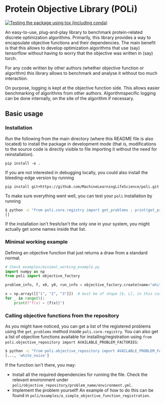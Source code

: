 # Protein Objective Library (POLi)

[![Testing the package using tox (including conda)](https://github.com/MachineLearningLifeScience/poli/actions/workflows/python-tox-testing-including-conda.yml/badge.svg)](https://github.com/MachineLearningLifeScience/poli/actions/workflows/python-tox-testing-including-conda.yml)

An easy-to-use, plug-and-play library to benchmark protein-related discrete optimization algorithms.
Primarily, this library provides a way to encapsulate objective functions and their dependencies.
The main benefit is that this allows to develop optimization algorithms that use (say) tensorflow without having to worry that the objective was written in (say) torch.

For any code written by other authors (whether objective function or algorithm) this library allows to benchmark and analyse it without too much interaction.

On purpose, logging is kept at the objective function side.
This allows easier benchmarking of algorithms from other authors.
Algorithmspecific logging can be done internally, on the site of the algorithm if necessary.

## Basic usage

### Installation

Run the following from the main directory (where this README file is also located) to install the package in development mode (that is, modifications to the source code is directly visible to file importing it without the need for reinstallation).
```
pip install -e .
```

If you are not interested in debugging locally, you could also install the bleeding-edge version by running
```
pip install git+https://github.com/MachineLearningLifeScience/poli.git
```

To make sure everything went well, you can test your `poli` installation by running

```bash
$ python -c "from poli.core.registry import get_problems ; print(get_problems())"
[]
```

If the installation isn't fresh/isn't the only one in your system, you might actually get some names inside that list.

### Minimal working example
Defining an objective function that just returns a draw from a standard normal.
```python
# Check examples/minimal_working_example.py
import numpy as np
from poli import objective_factory

problem_info, f, x0, y0, run_info = objective_factory.create(name="white_noise")

x = np.array([["1", "2", "3"]])  # must be of shape [b, L], in this case [1, 3].
for _ in range(5):
    print(f"f(x) = {f(x)}")

```

### Calling objective functions from the repository

As you might have noticed, you can get a list of the registered problems using the `get_problems` method inside `poli.core.registry`. You can also get a list of objective functions available for installing/registration using `from poli.objective_repository import AVAILABLE_PROBLEM_FACTORIES`:

```bash
$ python -c "from poli.objective_repository import AVAILABLE_PROBLEM_FACTORIES ; print(AVAILABLE_PROBLEM_FACTORIES)"
[..., 'white_noise']
```

If the function isn't there, you may:
- Install all the required dependencies for running the file. Check the relevant environment under `poli/objective_repository/problem_name/environment.yml`.
- Implement the problem yourself! An example of how to do this can be found in `poli/examples/a_simple_objective_function_registration`.

